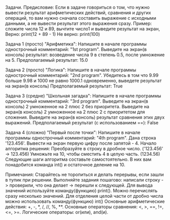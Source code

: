 Задачи.
Предисловие:
Если в задаче говориться о том, что нужно вывести результат арифметических действий, сравнения и других операций, то вам нужно сначала составить выражение с исходными данными, а не вывести результат этого выражения сразу.
Пример: сложите числа 12 и 89, вычтите число1 и выведите результат на экран,
Верно: print(12 + 89 - 1)
Не верно: print(100)

Задача 1 (просто) "Арифметика":
Напишите в начале программы однострочный комментарий: "1st program".
Выведите на экран(в консоль) результат: возведение числа 9 в степень 0.5, после умножение на 5.
Предполагаемый результат: 15.0

Задача 2 (просто) "Логика":
Напишите в начале программы однострочный комментарий: "2nd program".
Убедитесь в том что 9.99 больше 9.98 и 1000 не равно 1000.1 одновременно, выведете результат на экран(в консоль)
 Предполагаемый результат: True

Задача 3 (средне) "Школьная загадка":
Напишите в начале программы однострочный комментарий: "3rd program".
Выведите на экран(в консоль) 2 умноженное на 2 плюс 2 без приоритета.
Выведите на экран(в консоль) 2 умноженное на 2 плюс 2 с приоритетом для сложения.
Выведите на экран(в консоль) результат сравнения этих двух выражений.
Предполагаемый результат (с использованием ==): False

Задача 4 (сложно) "Первый после точки":
Напишите в начале программы однострочный комментарий: "4th program".
Дана строка '123.456'.
Вывести на экран первую цифру после запятой - 4.
Начало алгоритма решения:
Преобразуйте в строку в дробное число. ('123.456' -> 123.456)
Умножьте на 10, чтобы сместить 4 в целую часть. (1234.56)
Следующие шаги алгоритма составьте самостоятельно. В них вам понадобится команда int() и остаточное деление на 10.

Примечания:
Старайтесь не торопиться и делать перерывы, если зашли в тупик при решении.
Выполняйте задания пошагово: написали строку -> проверили, что она делает -> перешли к следующей.
Для вывода значений используйте команду(функцию) print(). Можно перечислять сразу несколько значений.
Для отделения целой части от дробно числа можно использовать команду(функцию) int()
Основные арифметические действия: +, -, *, /, //, %, **.
Основные операторы сравнения: <, >, ==, !=, <=, >=.
Логические операторы: or(или), and(и).
